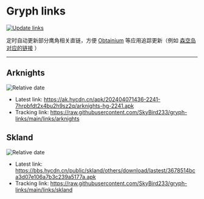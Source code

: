# Gryph links

[![Update links](https://github.com/SkyBird233/gryph-links/actions/workflows/update.yml/badge.svg)](https://github.com/SkyBird233/gryph-links/actions/workflows/update.yml)

定时自动更新部分鹰角相关直链，方便 [Obtainium](https://github.com/ImranR98/Obtainium) 等应用追踪更新（例如 [森空岛对应的链接](https://raw.githubusercontent.com/SkyBird233/gryph-links/main/links/skland) ）

---

## Arknights
![Relative date](https://img.shields.io/date/1712814222?label=Updated)
- Latest link: https://ak.hycdn.cn/apk/202404071436-2241-7hrpbfdt2x4bu2h9sz2q/arknights-hg-2241.apk
- Tracking link: https://raw.githubusercontent.com/SkyBird233/gryph-links/main/links/arknights

## Skland
![Relative date](https://img.shields.io/date/1713787947?label=Updated)
- Latest link: https://bbs.hycdn.cn/public/skland/others/download/lastest/3678514bca3d07e106a7b3c239a5177a.apk
- Tracking link: https://raw.githubusercontent.com/SkyBird233/gryph-links/main/links/skland